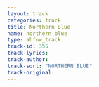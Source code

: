 ```yaml
---
layout: track
categories: track
title: Northern Blue
name: northern-blue
type: ahfow_track
track-id: 355
track-lyrics: 
track-author: 
track-sort: "NORTHERN BLUE"
track-original: 
---
```

